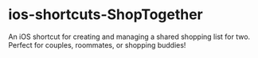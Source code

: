 # ios-shortcuts-ShopTogether
An iOS shortcut for creating and managing a shared shopping list for two. Perfect for couples, roommates, or shopping buddies!
